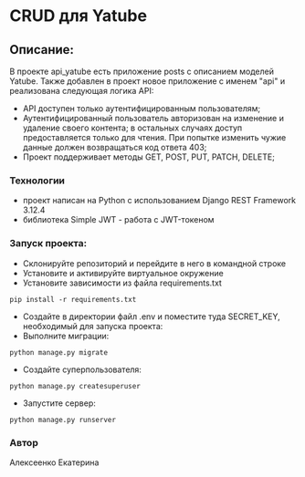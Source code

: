 # CRUD для Yatube

## Описание:

В проекте api_yatube есть приложение posts с описанием моделей Yatube. Также добавлен в проект новое приложение с именем "api" и реализована следующая логика API:
* API доступен только аутентифицированным пользователям;
* Аутентифицированный пользователь авторизован на изменение и удаление своего контента; в остальных случаях доступ предоставляется только для чтения. При попытке изменить чужие данные должен возвращаться код ответа 403;
* Проект поддерживает методы GET, POST, PUT, PATCH, DELETE;
  
### Технологии
- проект написан на Python с использованием Django REST Framework 3.12.4
- библиотека Simple JWT - работа с JWT-токеном

### Запуск проекта:
* Склонируйте репозиторий и перейдите в него в командной строке 
* Установите и активируйте виртуальное окружение
* Установите зависимости из файла requirements.txt
```
pip install -r requirements.txt
``` 
* Создайте в директории файл .env и поместите туда SECRET_KEY, необходимый для запуска проекта:
* Выполните миграции:
```
python manage.py migrate
```
* Создайте суперпользователя:
```
python manage.py createsuperuser
```
* Запустите сервер:
```
python manage.py runserver
```
### Автор
Алексеенко Екатерина
